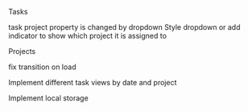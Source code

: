 
Tasks

task project property is changed by dropdown
    Style dropdown or add indicator to show which project it is assigned to

Projects


fix transition on load

Implement different task views by date and project

Implement local storage



<!-- 
I currently have just one render function displaying all tasks and the 
dropdown menu.


 -->